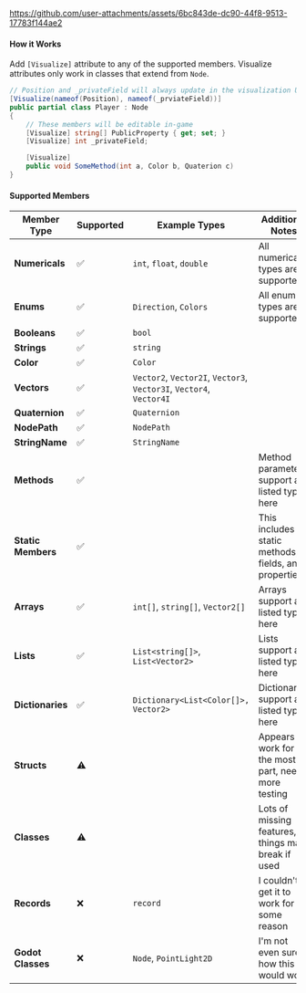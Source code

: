 https://github.com/user-attachments/assets/6bc843de-dc90-44f8-9513-17783f144ae2

#### How it Works
Add `[Visualize]` attribute to any of the supported members. Visualize attributes only work in classes that extend from `Node`.

```cs
// Position and _privateField will always update in the visualization UI
[Visualize(nameof(Position), nameof(_prviateField))]
public partial class Player : Node
{
    // These members will be editable in-game
    [Visualize] string[] PublicProperty { get; set; }
    [Visualize] int _privateField;

    [Visualize]
    public void SomeMethod(int a, Color b, Quaterion c)
}

```

#### Supported Members

| Member Type       | Supported  | Example Types                                 | Additional Notes                                                      |
|-------------------|------------|-----------------------------------------------|-----------------------------------------------------------------------|
| **Numericals**    | ✅         | `int`, `float`, `double`                      | All numerical types are supported                                     |
| **Enums**         | ✅         | `Direction`, `Colors`                         | All enum types are supported                                          |
| **Booleans**      | ✅         | `bool`                                        |                                                                       |
| **Strings**       | ✅         | `string`                                      |                                                                       |
| **Color**         | ✅         | `Color`                                       |                                                                       |
| **Vectors**       | ✅         | `Vector2`, `Vector2I`, `Vector3`, `Vector3I`, `Vector4`, `Vector4I` |                                                 |
| **Quaternion**    | ✅         | `Quaternion`                                  |                                                                       |
| **NodePath**      | ✅         | `NodePath`                                    |                                                                       |
| **StringName**    | ✅         | `StringName`                                  |                                                                       |
| **Methods**       | ✅         |                                               | Method parameters support all listed types here                       |
| **Static Members**| ✅         |                                               | This includes static methods, fields, and properties                  |
| **Arrays**        | ✅         | `int[]`, `string[]`, `Vector2[]`              | Arrays support all listed types here                                  |
| **Lists**         | ✅         | `List<string[]>`, `List<Vector2>`             | Lists support all listed types here                                   |
| **Dictionaries**  | ✅         | `Dictionary<List<Color[]>, Vector2>`          | Dictionaries support all listed types here                            |
| **Structs**       | ⚠️         |                                               | Appears to work for the most part, needs more testing                 |
| **Classes**       | ⚠️         |                                               | Lots of missing features, things may break if used                    |
| **Records**       | ❌         | `record`                                      | I couldn't get it to work for some reason                             |
| **Godot Classes** | ❌         | `Node`, `PointLight2D`                        | I'm not even sure how this would work                                 |
